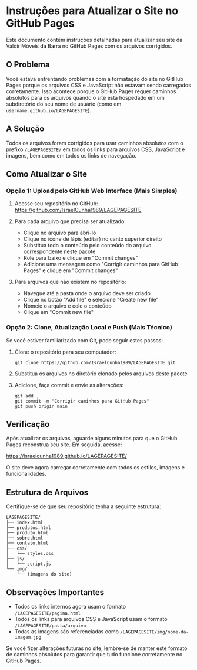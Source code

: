 # Instruções para Atualizar o Site no GitHub Pages

Este documento contém instruções detalhadas para atualizar seu site da Valdir Móveis da Barra no GitHub Pages com os arquivos corrigidos.

## O Problema

Você estava enfrentando problemas com a formatação do site no GitHub Pages porque os arquivos CSS e JavaScript não estavam sendo carregados corretamente. Isso acontece porque o GitHub Pages requer caminhos absolutos para os arquivos quando o site está hospedado em um subdiretório do seu nome de usuário (como em `username.github.io/LAGEPAGESITE`).

## A Solução

Todos os arquivos foram corrigidos para usar caminhos absolutos com o prefixo `/LAGEPAGESITE/` em todos os links para arquivos CSS, JavaScript e imagens, bem como em todos os links de navegação.

## Como Atualizar o Site

### Opção 1: Upload pelo GitHub Web Interface (Mais Simples)

1. Acesse seu repositório no GitHub: https://github.com/IsraelCunha1989/LAGEPAGESITE

2. Para cada arquivo que precisa ser atualizado:
   - Clique no arquivo para abri-lo
   - Clique no ícone de lápis (editar) no canto superior direito
   - Substitua todo o conteúdo pelo conteúdo do arquivo correspondente neste pacote
   - Role para baixo e clique em "Commit changes"
   - Adicione uma mensagem como "Corrigir caminhos para GitHub Pages" e clique em "Commit changes"

3. Para arquivos que não existem no repositório:
   - Navegue até a pasta onde o arquivo deve ser criado
   - Clique no botão "Add file" e selecione "Create new file"
   - Nomeie o arquivo e cole o conteúdo
   - Clique em "Commit new file"

### Opção 2: Clone, Atualização Local e Push (Mais Técnico)

Se você estiver familiarizado com Git, pode seguir estes passos:

1. Clone o repositório para seu computador:
   ```
   git clone https://github.com/IsraelCunha1989/LAGEPAGESITE.git
   ```

2. Substitua os arquivos no diretório clonado pelos arquivos deste pacote

3. Adicione, faça commit e envie as alterações:
   ```
   git add .
   git commit -m "Corrigir caminhos para GitHub Pages"
   git push origin main
   ```

## Verificação

Após atualizar os arquivos, aguarde alguns minutos para que o GitHub Pages reconstrua seu site. Em seguida, acesse:

https://israelcunha1989.github.io/LAGEPAGESITE/

O site deve agora carregar corretamente com todos os estilos, imagens e funcionalidades.

## Estrutura de Arquivos

Certifique-se de que seu repositório tenha a seguinte estrutura:

```
LAGEPAGESITE/
├── index.html
├── produtos.html
├── produto.html
├── sobre.html
├── contato.html
├── css/
│   └── styles.css
├── js/
│   └── script.js
└── img/
    └── (imagens do site)
```

## Observações Importantes

- Todos os links internos agora usam o formato `/LAGEPAGESITE/pagina.html`
- Todos os links para arquivos CSS e JavaScript usam o formato `/LAGEPAGESITE/pasta/arquivo`
- Todas as imagens são referenciadas como `/LAGEPAGESITE/img/nome-da-imagem.jpg`

Se você fizer alterações futuras no site, lembre-se de manter este formato de caminhos absolutos para garantir que tudo funcione corretamente no GitHub Pages.
